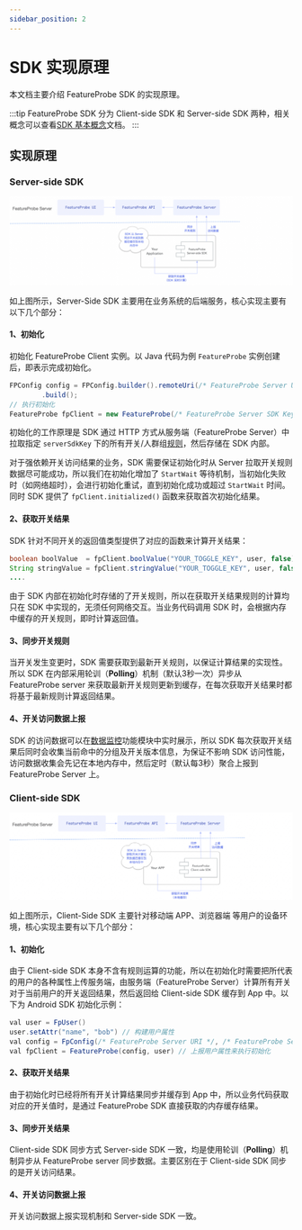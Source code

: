 ```yaml
---
sidebar_position: 2
---
```


# SDK 实现原理

本文档主要介绍 FeatureProbe SDK 的实现原理。

:::tip
FeatureProbe SDK 分为 Client-side SDK 和 Server-side SDK 两种，相关概念可以查看[SDK 基本概念](/reference/sdk-introduction)文档。
:::



## 实现原理

### Server-side SDK

![image-20221028095725775](/server_side_sdk.png)

如上图所示，Server-Side SDK 主要用在业务系统的后端服务，核心实现主要有以下几个部分：

#### 1、初始化

初始化 FeatureProbe Client 实例。以 Java 代码为例 `FeatureProbe` 实例创建后，即表示完成初始化。

```java
FPConfig config = FPConfig.builder().remoteUri(/* FeatureProbe Server URI */)
        .build();
// 执行初始化
FeatureProbe fpClient = new FeatureProbe(/* FeatureProbe Server SDK Key */, config);
```

初始化的工作原理是 SDK 通过 HTTP 方式从服务端（FeatureProbe Server）中拉取指定 `serverSdkKey` 下的所有开关/人群组[规则](https://github.com/FeatureProbe/server-sdk-specification/blob/065c758e62b057e8f0664f9d2561fa1d35200306/spec/toggle_simple_spec.json)，然后存储在 SDK 内部。

对于强依赖开关访问结果的业务，SDK 需要保证初始化时从 Server 拉取开关规则数据尽可能成功，所以我们在初始化增加了 `StartWait`  等待机制，当初始化失败时（如网络超时），会进行初始化重试，直到初始化成功或超过 `StartWait` 时间。同时 SDK 提供了 `fpClient.initialized()` 函数来获取首次初始化结果。

#### 2、获取开关结果

SDK 针对不同开关的返回值类型提供了对应的函数来计算开关结果：

```java
boolean boolValue  = fpClient.boolValue("YOUR_TOGGLE_KEY", user, false);
String stringValue = fpClient.stringValue("YOUR_TOGGLE_KEY", user, false);
....
```

由于 SDK 内部在初始化时存储的了开关规则，所以在获取开关结果规则的计算均只在 SDK 中实现的，无须任何网络交互。当业务代码调用 SDK 时，会根据内存中缓存的开关规则，即时计算返回值。

#### 3、同步开关规则

当开关发生变更时，SDK 需要获取到最新开关规则，以保证计算结果的实现性。 所以 SDK 在内部采用轮训（**Polling**）机制（默认3秒一次）异步从 FeatureProbe server 来获取最新开关规则更新到缓存，在每次获取开关结果时都将基于最新规则计算返回结果。

#### 4、开关访问数据上报

SDK 的访问数据可以在[数据监控](/how-to/platform/metrics)功能模块中实时展示，所以 SDK 每次获取开关结果后同时会收集当前命中的分组及开关版本信息，为保证不影响 SDK 访问性能，访问数据收集会先记在本地内存中，然后定时（默认每3秒）聚合上报到 FeatureProbe Server 上。



### Client-side SDK

![image-20221028095725775](/client_side_sdk.png)

如上图所示，Client-Side SDK 主要针对移动端 APP、浏览器端 等用户的设备环境，核心实现主要有以下几个部分：

#### 1、初始化

由于 Client-side SDK 本身不含有规则运算的功能，所以在初始化时需要把所代表的用户的各种属性上传服务端，由服务端（FeatureProbe Server）计算所有开关对于当前用户的开关返回结果，然后返回给 Client-side SDK 缓存到 App 中。以下为 Android SDK 初始化示例：

```java
val user = FpUser()
user.setAttr("name", "bob") // 构建用户属性
val config = FpConfig(/* FeatureProbe Server URI */, /* FeatureProbe Server SDK Key */, 10u, true)
val fpClient = FeatureProbe(config, user) // 上报用户属性来执行初始化
```

#### 2、获取开关结果

由于初始化时已经将所有开关计算结果同步并缓存到 App 中，所以业务代码获取对应的开关值时，是通过 FeatureProbe SDK 直接获取的内存缓存结果。

#### 3、同步开关结果

Client-side SDK 同步方式 Server-side SDK 一致，均是使用轮训（**Polling**）机制异步从 FeatureProbe server 同步数据。主要区别在于 Client-side SDK 同步的是开关访问结果。

#### 4、开关访问数据上报

 开关访问数据上报实现机制和 Server-side SDK 一致。
